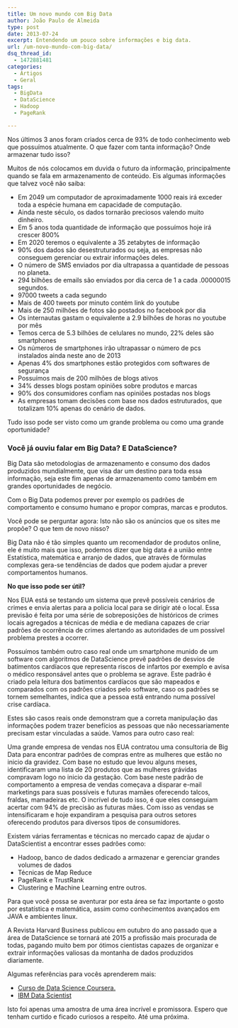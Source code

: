 ```yaml
---
title: Um novo mundo com Big Data
author: João Paulo de Almeida
type: post
date: 2013-07-24
excerpt: Entendendo um pouco sobre informações e big data.
url: /um-novo-mundo-com-big-data/
dsq_thread_id:
  - 1472881481
categories:
  - Artigos
  - Geral
tags:
  - BigData
  - DataScience
  - Hadoop
  - PageRank

---
```

Nos últimos 3 anos foram criados cerca de 93% de todo conhecimento web que possuímos atualmente. O que fazer com tanta informação? Onde armazenar tudo isso?

Muitos de nós colocamos em duvida o futuro da informação, principalmente quando se fala em armazenamento de conteúdo. Eis algumas informações que talvez você não saiba:

  * Em 2049 um computador de aproximadamente 1000 reais irá exceder toda a espécie humana em capacidade de computação.
  * Ainda neste século, os dados tornarão preciosos valendo muito dinheiro.
  * Em 5 anos toda quantidade de informação que possuímos hoje irá crescer 800%
  * Em 2020 teremos o equivalente a 35 zetabytes de informação
  * 90% dos dados são desestruturados ou seja, as empresas não conseguem gerenciar ou extrair informações deles.
  * O número de SMS enviados por dia ultrapassa a quantidade de pessoas no planeta.
  * 294 bilhões de emails são enviados por dia cerca de 1 a cada .00000015 segundos.
  * 97000 tweets a cada segundo
  * Mais de 400 tweets por minuto contém link do youtube
  * Mais de 250 milhões de fotos são postados no facebook por dia
  * Os internautas gastam o equivalente a 2.9 bilhões de horas no youtube por mês
  * Temos cerca de 5.3 bilhões de celulares no mundo, 22% deles são smartphones
  * Os números de smartphones irão ultrapassar o número de pcs instalados ainda neste ano de 2013
  * Apenas 4% dos smartphones estão protegidos com softwares de segurança
  * Possuímos mais de 200 milhões de blogs ativos
  * 34% desses blogs postam opiniões sobre produtos e marcas
  * 90% dos consumidores confiam nas opiniões postadas nos blogs
  * As empresas tomam decisões com base nos dados estruturados, que totalizam 10% apenas do cenário de dados.

Tudo isso pode ser visto como um grande problema ou como uma grande oportunidade?

### Você já ouviu falar em Big Data? E DataScience?

Big Data são metodologias de armazenamento e consumo dos dados produzidos mundialmente, que visa dar um destino para toda essa informação, seja este fim apenas de armazenamento como também em grandes oportunidades de negócio.

Com o Big Data podemos prever por exemplo os padrões de comportamento e consumo humano e propor compras, marcas e produtos.

Você pode se perguntar agora: Isto não são os anúncios que os sites me propõe? O que tem de novo nisso?

Big Data não é tão simples quanto um recomendador de produtos online, ele é muito mais que isso, podemos dizer que big data é a união entre Estatística, matemática e arranjo de dados, que através de fórmulas complexas gera-se tendências de dados que podem ajudar a prever comportamentos humanos.

**No que isso pode ser útil?**

Nos EUA está se testando um sistema que prevê possíveis cenários de crimes e envia alertas para a policia local para se dirigir até o local. Essa previsão é feita por uma série de sobreposições de históricos de crimes locais agregados a técnicas de média e de mediana capazes de criar padrões de ocorrência de crimes alertando as autoridades de um possível problema prestes a ocorrer.

Possuímos também outro caso real onde um smartphone munido de um software com algoritmos de DataScience prevê padrões de desvios de batimentos cardíacos que representa riscos de infartos por exemplo e avisa o médico responsável antes que o problema se agrave. Este padrão é criado pela leitura dos batimentos cardíacos que são mapeados e comparados com os padrões criados pelo software, caso os padrões se tornem semelhantes, indica que a pessoa está entrando numa possível crise cardíaca.

Estes são casos reais onde demonstram que a correta manipulação das informações podem trazer benefícios as pessoas que não necessariamente precisam estar vinculadas a saúde. Vamos para outro caso real:

Uma grande empresa de vendas nos EUA contratou uma consultoria de Big Data para encontrar padrões de compras entre as mulheres que estão no inicio da gravidez. Com base no estudo que levou alguns meses, identificaram uma lista de 20 produtos que as mulheres grávidas compravam logo no inicio da gestação. Com base neste padrão de comportamento a empresa de vendas começava a disparar e-mail marketings para suas possíveis e futuras mamães oferecendo talcos, fraldas, mamadeiras etc. O incrível de tudo isso, é que eles conseguiam acertar com 94% de precisão as futuras mães. Com isso as vendas se intensificaram e hoje expandiram a pesquisa para outros setores oferecendo produtos para diversos tipos de consumidores.

Existem várias ferramentas e técnicas no mercado capaz de ajudar o DataScientist a encontrar esses padrões como:

  * Hadoop, banco de dados dedicado a armazenar e gerenciar grandes volumes de dados
  * Técnicas de Map Reduce
  * PageRank e TrustRank
  * Clustering e Machine Learning entre outros.

Para que você possa se aventurar por esta área se faz importante o gosto por estatística e matemática, assim como conhecimentos avançados em JAVA e ambientes linux.

A Revista Harvard Business publicou em outubro do ano passado que a área de DataScience se tornará até 2015 a profissão mais procurada de todas, pagando muito bem por ótimos cientistas capazes de organizar e extrair informações valiosas da montanha de dados produzidos diariamente.

Algumas referências para vocês aprenderem mais:

  * [Curso de Data Science Coursera.][1]
  * <a href="http://www-01.ibm.com/software/data/infosphere/data-scientist/" target="_blank">IBM Data Scientist </a>

Isto foi apenas uma amostra de uma área incrível e promissora. Espero que tenham curtido e ficado curiosos a respeito. Até uma próxima.

 [1]: https://www.coursera.org/#course/datasci